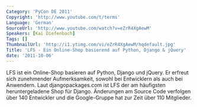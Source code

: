 ```yaml
---
Category: 'PyCon DE 2011'
Copyright: 'http://www.youtube.com/t/terms'
Language: 'German'
SourceUrl: 'http://www.youtube.com/watch?v=eZrR4XgAewM'
Speakers: [Kai Diefenbach]
Tags: []
ThumbnailUrl: 'http://i1.ytimg.com/vi/eZrR4XgAewM/hqdefault.jpg'
Title: 'LFS - Ein Online-Shop basierend auf Python, Django & jQuery'
date: '2011-10-06'
---
```

LFS ist ein Online-Shop basieren auf Python, Django und jQuery. Er erfreut sich zunehmender Aufmerksamkeit, sowohl bei Entwicklern als auch bei Anwendern. Laut djangopackages.com ist LFS der am häufigsten heruntergeladene Shop für Django. Änderungen am Source Code verfolgen über 140 Entwickler und die Google-Gruppe hat zur Zeit über 110 Mitglieder.